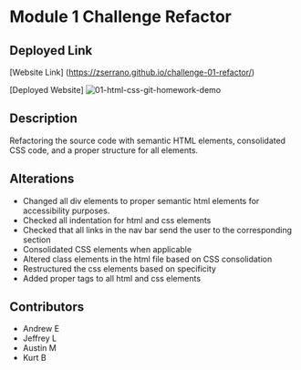 # Module 1 Challenge Refactor

## Deployed Link

[Website Link] (https://zserrano.github.io/challenge-01-refactor/)

[Deployed Website] ![01-html-css-git-homework-demo](https://user-images.githubusercontent.com/65681875/174423392-71dd2a46-70ea-4d47-a0f3-3940ebc07452.png)


## Description
Refactoring the source code with semantic HTML elements, consolidated CSS code, and a proper structure for all elements.


## Alterations
- Changed all div elements to proper semantic html elements for accessibility purposes.
- Checked all indentation for html and css elements
- Checked that all links in the nav bar send the user to the corresponding section
- Consolidated CSS elements when applicable
- Altered class elements in the html file based on CSS consolidation
- Restructured the css elements based on specificity
- Added proper tags to all html and css elements

## Contributors
- Andrew E
- Jeffrey L
- Austin M
- Kurt B

